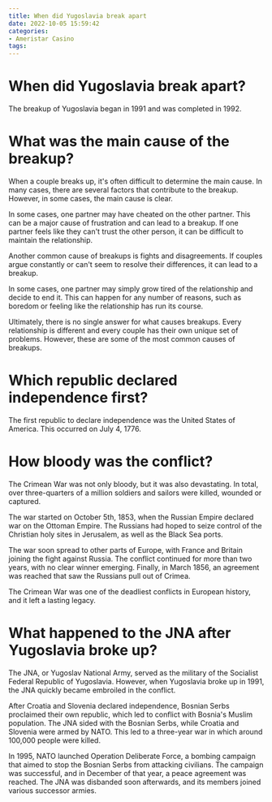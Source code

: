```yaml
---
title: When did Yugoslavia break apart
date: 2022-10-05 15:59:42
categories:
- Ameristar Casino
tags:
---
```



#  When did Yugoslavia break apart?

The breakup of Yugoslavia began in 1991 and was completed in 1992.

#  What was the main cause of the breakup?

When a couple breaks up, it's often difficult to determine the main cause. In many cases, there are several factors that contribute to the breakup. However, in some cases, the main cause is clear.

In some cases, one partner may have cheated on the other partner. This can be a major cause of frustration and can lead to a breakup. If one partner feels like they can't trust the other person, it can be difficult to maintain the relationship.

Another common cause of breakups is fights and disagreements. If couples argue constantly or can't seem to resolve their differences, it can lead to a breakup.

In some cases, one partner may simply grow tired of the relationship and decide to end it. This can happen for any number of reasons, such as boredom or feeling like the relationship has run its course.

Ultimately, there is no single answer for what causes breakups. Every relationship is different and every couple has their own unique set of problems. However, these are some of the most common causes of breakups.

#  Which republic declared independence first?

The first republic to declare independence was the United States of America. This occurred on July 4, 1776.

#  How bloody was the conflict?

The Crimean War was not only bloody, but it was also devastating. In total, over three-quarters of a million soldiers and sailors were killed, wounded or captured.

The war started on October 5th, 1853, when the Russian Empire declared war on the Ottoman Empire. The Russians had hoped to seize control of the Christian holy sites in Jerusalem, as well as the Black Sea ports.

The war soon spread to other parts of Europe, with France and Britain joining the fight against Russia. The conflict continued for more than two years, with no clear winner emerging. Finally, in March 1856, an agreement was reached that saw the Russians pull out of Crimea.

The Crimean War was one of the deadliest conflicts in European history, and it left a lasting legacy.

#  What happened to the JNA after Yugoslavia broke up?

The JNA, or Yugoslav National Army, served as the military of the Socialist Federal Republic of Yugoslavia. However, when Yugoslavia broke up in 1991, the JNA quickly became embroiled in the conflict.

After Croatia and Slovenia declared independence, Bosnian Serbs proclaimed their own republic, which led to conflict with Bosnia's Muslim population. The JNA sided with the Bosnian Serbs, while Croatia and Slovenia were armed by NATO. This led to a three-year war in which around 100,000 people were killed.

In 1995, NATO launched Operation Deliberate Force, a bombing campaign that aimed to stop the Bosnian Serbs from attacking civilians. The campaign was successful, and in December of that year, a peace agreement was reached. The JNA was disbanded soon afterwards, and its members joined various successor armies.